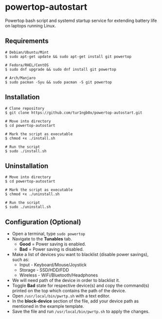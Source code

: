 
# powertop-autostart

Powertop bash script and systemd startup service for extending battery life on laptops running Linux.

## Requirements

```plain
# Debian/Ubuntu/Mint
$ sudo apt-get update && sudo apt-get install git powertop

# Fedora/RHEL/CentOS
$ sudo dnf upgrade && sudo dnf install git powertop

# Arch/Manjaro
$ sudo pacman -Syu && sudo pacman -S git powertop
```

## Installation

```plain
# Clone repository
$ git clone https://github.com/tur1ngb0x/powertop-autostart.git

# Move into directory
$ cd powertop-autostart

# Mark the script as executable
$ chmod +x ./install.sh

# Run the script
$ sudo ./install.sh
```

## Uninstallation

```plain
# Move into directory
$ cd powertop-autostart

# Mark the script as executable
$ chmod +x ./uninstall.sh

# Run the script
$ sudo ./uninstall.sh
```

## Configuration (Optional)

* Open a terminal, type `sudo powertop`
* Navigate to the **Tunables** tab.
  * **Good** = Power saving is enabled.
  * **Bad** = Power saving is disabled.
* Make a list of devices you want to blacklist (disable power savings), such as:
  * Input - Keyboard/Mouse/Joystick
  * Storage - SSD/HDD/FDD
  * Wireless - WiFi/Bluetooth/Headphones
* We will need path of the device in order to blacklist it.
* Toggle **Bad** state for respective device(s) and copy the command(s) printed on the top which contains the path of the device.
* Open `/usr/local/bin/pwrtp.sh` with a text editor.
* In the **block-device** section of the file, add your device path as mentioned in the example template.
* Save the file and run `/usr/local/bin/pwrtp.sh` to apply the changes.
